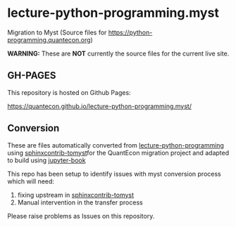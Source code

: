 # lecture-python-programming.myst

Migration to Myst (Source files for https://python-programming.quantecon.org)

**WARNING:** These are **NOT** currently the source files for the current live site.

## GH-PAGES

This repository is hosted on Github Pages:

https://quantecon.github.io/lecture-python-programming.myst/

## Conversion

These are files automatically converted from [lecture-python-programming](https://github.com/QuantEcon/lecture-python-programming) using [sphinxcontrib-tomyst](https://github.com/mmcky/sphinxcontrib-tomyst)for the QuantEcon migration project and adapted to build using [jupyter-book](https://github.com/executablebooks/jupyter-book)

This repo has been setup to identify issues with myst conversion process which will need:

1. fixing upstream in [sphinxcontrib-tomyst](https://github.com/mmcky/sphinxcontrib-tomyst)
2. Manual intervention in the transfer process

Please raise problems as Issues on this repository.
